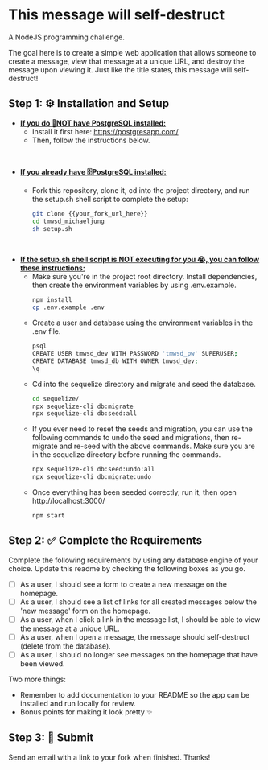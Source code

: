 # This message will self-destruct

A NodeJS programming challenge.

The goal here is to create a simple web application that allows someone to create a message, view that message at a unique URL, and destroy the message upon viewing it. Just like the title states, this message will self-destruct!

## Step 1: ⚙️ Installation and Setup

 - <b><u>If you do 🙅NOT have PostgreSQL installed:</u></b>
    - Install it first here: https://postgresapp.com/
    - Then, follow the instructions below.

<br>

 - <b><u>If you already have 🗄️PostgreSQL installed:</u></b>
    - Fork this repository, clone it, cd into the project directory, and run the setup.sh shell script to complete the setup:

        ``` bash
        git clone {{your_fork_url_here}}
        cd tmwsd_michaeljung
        sh setup.sh
        ```

<br>

 - <b><u>If the setup.sh shell script is NOT executing for you 😭, you can follow these instructions:</u></b>
   - Make sure you're in the project root directory. Install dependencies, then create the environment variables by using .env.example.
      ``` bash
      npm install
      cp .env.example .env
      ```
   - Create a user and database using the environment variables in the .env file.
      ``` bash
      psql
      CREATE USER tmwsd_dev WITH PASSWORD 'tmwsd_pw' SUPERUSER;
      CREATE DATABASE tmwsd_db WITH OWNER tmwsd_dev;
      \q
      ```
   - Cd into the sequelize directory and migrate and seed the database.
      ``` bash
      cd sequelize/
      npx sequelize-cli db:migrate
      npx sequelize-cli db:seed:all
      ```
   - If you ever need to reset the seeds and migration, you can use the following commands to undo the seed and migrations, then re-migrate and re-seed with the above commands. Make sure you are in the sequelize directory before running the commands.
      ``` bash
      npx sequelize-cli db:seed:undo:all
      npx sequelize-cli db:migrate:undo
      ```
   - Once everything has been seeded correctly, run it, then open http://localhost:3000/
      ``` bash
      npm start
      ```


## Step 2: ✅ Complete the Requirements

Complete the following requirements by using any database engine of your choice. Update this readme by checking the following boxes as you go.

- [ ] As a user, I should see a form to create a new message on the homepage.
- [ ] As a user, I should see a list of links for all created messages below the 'new message' form on the homepage.
- [ ] As a user, when I click a link in the message list, I should be able to view the message at a unique URL.
- [ ] As a user, when I open a message, the message should self-destruct (delete from the database).
- [ ] As a user, I should no longer see messages on the homepage that have been viewed.

Two more things:
* Remember to add documentation to your README so the app can be installed and run locally for review.
* Bonus points for making it look pretty :sparkles:

## Step 3: 🚀 Submit

Send an email with a link to your fork when finished. Thanks!
